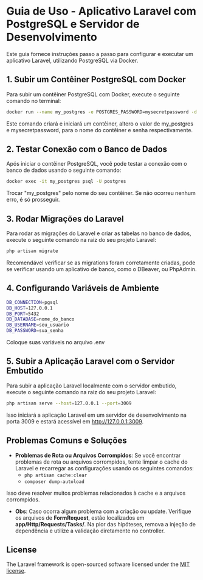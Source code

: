 # Guia de Uso - Aplicativo Laravel com PostgreSQL e Servidor de Desenvolvimento

Este guia fornece instruções passo a passo para configurar e executar um aplicativo Laravel, utilizando PostgreSQL via Docker.

## 1. Subir um Contêiner PostgreSQL com Docker

Para subir um contêiner PostgreSQL com Docker, execute o seguinte comando no terminal:

```bash
docker run --name my_postgres -e POSTGRES_PASSWORD=mysecretpassword -d postgres
```

Este comando criará e iniciará um contêiner, altero o valor de my_postgres e mysecretpassword, para o nome do contêiner e senha respectivamente.

## 2. Testar Conexão com o Banco de Dados

Após iniciar o contêiner PostgreSQL, você pode testar a conexão com o banco de dados usando o seguinte comando:

```bash
docker exec -it my_postgres psql -U postgres
```
Trocar "my_postgres" pelo nome do seu contêiner. Se não ocorreu nenhum erro, é só prosseguir.

## 3. Rodar Migrações do Laravel

Para rodar as migrações do Laravel e criar as tabelas no banco de dados, execute o seguinte comando na raiz do seu projeto Laravel:

```bash
php artisan migrate
```

Recomendável verificar se as migrations foram corretamente criadas, pode se verificar usando um aplicativo de banco, como o DBeaver, ou PhpAdmin.

## 4. Configurando Variáveis de Ambiente

```bash
DB_CONNECTION=pgsql
DB_HOST=127.0.0.1
DB_PORT=5432
DB_DATABASE=nome_do_banco
DB_USERNAME=seu_usuario
DB_PASSWORD=sua_senha
```

Coloque suas variáveis no arquivo .env

## 5. Subir a Aplicação Laravel com o Servidor Embutido

Para subir a aplicação Laravel localmente com o servidor embutido, execute o seguinte comando na raiz do seu projeto Laravel:

```bash
php artisan serve --host=127.0.0.1 --port=3009
```

Isso iniciará a aplicação Laravel em um servidor de desenvolvimento na porta 3009 e estará acessível em http://127.0.0.1:3009.


## Problemas Comuns e Soluções

- **Problemas de Rota ou Arquivos Corrompidos**: Se você encontrar problemas de rota ou arquivos corrompidos, tente limpar o cache do Laravel e recarregar as configurações usando os seguintes comandos:
  - `php artisan cache:clear`
  - `composer dump-autoload`

Isso deve resolver muitos problemas relacionados à cache e a arquivos corrompidos.

- **Obs**: Caso ocorra algum problema com a criação ou update. Verifique os arquivos de **FormRequest**, estão localizados em **app/Http/Requests/Tasks/**. Na pior das hipóteses, remova a injeção de dependência e utilize a validação diretamente no controller.

## License

The Laravel framework is open-sourced software licensed under the [MIT license](https://opensource.org/licenses/MIT).
